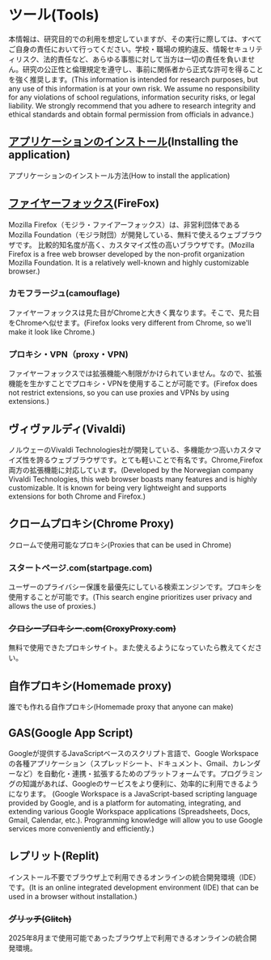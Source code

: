 # ツール(Tools)
本情報は、研究目的での利用を想定していますが、その実行に際しては、すべてご自身の責任において行ってください。学校・職場の規約違反、情報セキュリティリスク、法的責任など、あらゆる事態に対して当方は一切の責任を負いません。研究の公正性と倫理規定を遵守し、事前に関係者から正式な許可を得ることを強く推奨します。(This information is intended for research purposes, but any use of this information is at your own risk. We assume no responsibility for any violations of school regulations, information security risks, or legal liability. We strongly recommend that you adhere to research integrity and ethical standards and obtain formal permission from officials in advance.)
## [アプリケーションのインストール](Install.md)(Installing the application)
アプリケーションのインストール方法(How to install the application)
## [ファイヤーフォックス](Firefox.md)(FireFox)
Mozilla Firefox（モジラ・ファイアーフォックス）は、非営利団体であるMozilla Foundation（モジラ財団）が開発している、無料で使えるウェブブラウザです。 比較的知名度が高く、カスタマイズ性の高いブラウザです。(Mozilla Firefox is a free web browser developed by the non-profit organization Mozilla Foundation. It is a relatively well-known and highly customizable browser.)
### カモフラージュ(camouflage)
ファイヤーフォックスは見た目がChromeと大きく異なります。そこで、見た目をChromeへ似せます。(Firefox looks very different from Chrome, so we'll make it look like Chrome.)
### プロキシ・VPN（proxy・VPN)
ファイヤーフォックスでは拡張機能へ制限がかけられていません。なので、拡張機能を生かすことでプロキシ・VPNを使用することが可能です。(Firefox does not restrict extensions, so you can use proxies and VPNs by using extensions.)
## ヴィヴァルディ(Vivaldi)
ノルウェーのVivaldi Technologies社が開発している、多機能かつ高いカスタマイズ性を誇るウェブブラウザです。とても軽いことで有名です。Chrome,Firefox両方の拡張機能に対応しています。(Developed by the Norwegian company Vivaldi Technologies, this web browser boasts many features and is highly customizable. It is known for being very lightweight and supports extensions for both Chrome and Firefox.)
## クロームプロキシ(Chrome Proxy)
クロームで使用可能なプロキシ(Proxies that can be used in Chrome)
### スタートページ.com(startpage.com)
ユーザーのプライバシー保護を最優先にしている検索エンジンです。プロキシを使用することが可能です。(This search engine prioritizes user privacy and allows the use of proxies.)
### ~~クロシープロキシー.com(CroxyProxy.com)~~
無料で使用できたプロキシサイト。また使えるようになっていたら教えてください。
## 自作プロキシ(Homemade proxy)
誰でも作れる自作プロキシ(Homemade proxy that anyone can make)
## GAS(Google App Script)
Googleが提供するJavaScriptベースのスクリプト言語で、Google Workspaceの各種アプリケーション（スプレッドシート、ドキュメント、Gmail、カレンダーなど）を自動化・連携・拡張するためのプラットフォームです。プログラミングの知識があれば、Googleのサービスをより便利に、効率的に利用できるようになります。 (Google Workspace is a JavaScript-based scripting language provided by Google, and is a platform for automating, integrating, and extending various Google Workspace applications (Spreadsheets, Docs, Gmail, Calendar, etc.). Programming knowledge will allow you to use Google services more conveniently and efficiently.)
## レプリット(Replit)
インストール不要でブラウザ上で利用できるオンラインの統合開発環境（IDE）です。(It is an online integrated development environment (IDE) that can be used in a browser without installation.)
### ~~グリッチ(Glitch)~~
2025年8月まで使用可能であったブラウザ上で利用できるオンラインの統合開発環境。

